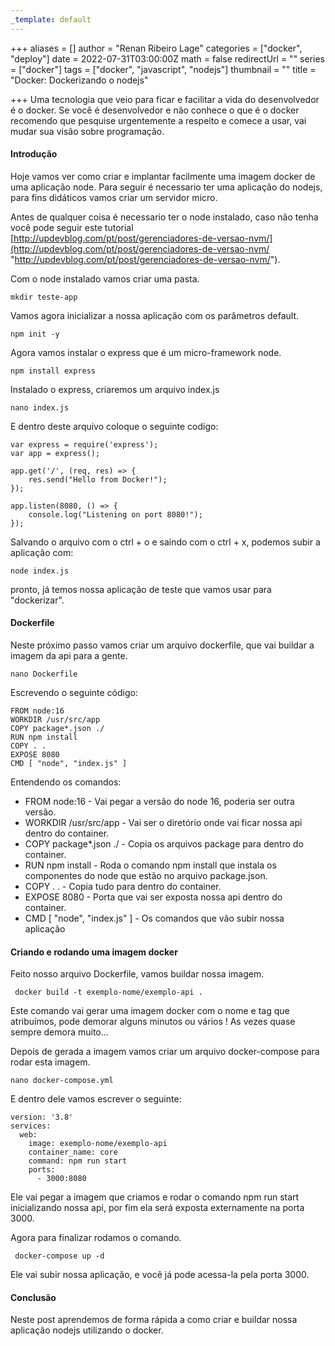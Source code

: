```yaml
---
_template: default
---
```


+++
aliases = []
author = "Renan Ribeiro Lage"
categories = ["docker", "deploy"]
date = 2022-07-31T03:00:00Z
math = false
redirectUrl = ""
series = ["docker"]
tags = ["docker", "javascript", "nodejs"]
thumbnail = ""
title = "Docker: Dockerizando o nodejs"

+++
Uma tecnologia que veio para ficar e facilitar a vida do desenvolvedor é o docker. Se você é desenvolvedor e não conhece o que é o docker recomendo que pesquise urgentemente a respeito e comece a usar, vai mudar sua visão sobre programação.

#### Introdução

Hoje vamos ver como criar e implantar facilmente uma imagem docker de uma aplicação node. Para  seguir é necessario ter uma aplicação do nodejs, para fins didáticos vamos criar um servidor micro.

Antes de qualquer coisa é necessario ter o node instalado, caso não tenha você pode seguir este tutorial [http://updevblog.com/pt/post/gerenciadores-de-versao-nvm/](http://updevblog.com/pt/post/gerenciadores-de-versao-nvm/ "http://updevblog.com/pt/post/gerenciadores-de-versao-nvm/").

Com o node instalado vamos criar uma pasta.

    mkdir teste-app

Vamos agora inicializar a nossa aplicação com os parâmetros default.

    npm init -y

Agora vamos instalar o express que é um micro-framework node.

    npm install express

Instalado o express, criaremos um arquivo index.js

    nano index.js

E dentro deste arquivo coloque o seguinte codigo:

    var express = require('express');
    var app = express();
    
    app.get('/', (req, res) => {
        res.send("Hello from Docker!");
    });
    
    app.listen(8080, () => {
        console.log("Listening on port 8080!");
    });

Salvando o arquivo com o ctrl + o e saindo com o ctrl + x, podemos subir a aplicação com:

    node index.js

pronto, já temos nossa aplicação de teste que vamos usar para "dockerizar".

#### Dockerfile

Neste próximo passo vamos criar um arquivo dockerfile, que vai buildar a imagem da api para a gente.

    nano Dockerfile

Escrevendo o seguinte código:

    FROM node:16
    WORKDIR /usr/src/app
    COPY package*.json ./
    RUN npm install
    COPY . .
    EXPOSE 8080
    CMD [ "node", "index.js" ]

Entendendo os comandos:

* FROM node:16 - Vai pegar a versão do node 16, poderia ser outra versão.
* WORKDIR /usr/src/app - Vai ser o diretório onde vai ficar nossa api dentro do container.
* COPY package*.json ./ - Copia  os arquivos package para dentro do container.
* RUN npm install - Roda o comando npm install que instala os componentes do node que estão no arquivo package.json.
* COPY . . - Copia tudo para dentro do container.
* EXPOSE 8080 - Porta que vai ser exposta nossa api dentro do container.
* CMD \[ "node", "index.js" \] - Os comandos que vão subir nossa aplicação

#### Criando e rodando uma imagem docker

Feito nosso arquivo Dockerfile, vamos buildar nossa imagem.

     docker build -t exemplo-nome/exemplo-api .

Este comando vai gerar uma imagem docker com o nome e tag que atribuímos, pode demorar alguns minutos ou vários ! As vezes quase sempre demora muito...

Depois de gerada a imagem vamos criar um arquivo docker-compose para rodar esta imagem.

    nano docker-compose.yml

E dentro dele vamos escrever o seguinte:

    version: '3.8'
    services:
      web:
        image: exemplo-nome/exemplo-api
        container_name: core
        command: npm run start
        ports:
          - 3000:8080

Ele vai pegar a imagem que criamos e rodar o comando npm run start inicializando nossa api, por fim ela será exposta externamente na porta 3000.

Agora para finalizar rodamos o comando.

     docker-compose up -d

Ele vai subir nossa aplicação, e você já pode acessa-la pela porta 3000.

#### Conclusão

Neste post aprendemos de forma rápida a como criar e buildar nossa aplicação nodejs utilizando o docker.
